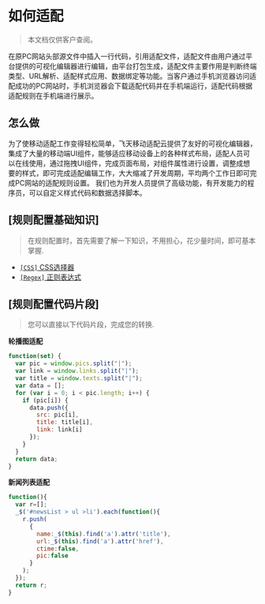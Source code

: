 # 如何适配
> 本文档仅供客户查阅。

在原PC网站头部源文件中插入一行代码，引用适配文件，适配文件由用户通过平台提供的可视化编辑器进行编辑，由平台打包生成，适配文件主要作用是判断终端类型、URL解析、适配样式应用、数据绑定等功能。当客户通过手机浏览器访问适配成功的PC网站时，手机浏览器会下载适配代码并在手机端运行，适配代码根据适配规则在手机端进行展示。

## 怎么做
为了使移动适配工作变得轻松简单，飞天移动适配云提供了友好的可视化编辑器，集成了大量的移动端UI组件，能够适应移动设备上的各种样式布局，适配人员可以在线使用，通过拖拽UI组件，完成页面布局，对组件属性进行设置，调整成想要的样式，即可完成适配编辑工作，大大缩减了开发周期，平均两个工作日即可完成PC网站的适配规则设置。
我们也为开发人员提供了高级功能，有开发能力的程序员，可以自定义样式代码和数据选择脚本。


## [规则配置基础知识]

> 在规则配置时，首先需要了解一下知识，不用担心，花少量时间，即可基本掌握.

* [`[CSS]` CSS选择器](/sections/css.md#类型判断)
* [`[Regex]` 正则表达式](/sections/regex.md#作用域)


## [规则配置代码片段]
> 您可以直接以下代码片段，完成您的转换.

**轮播图适配**
```javascript
function(set) {
  var pic = window.pics.split("|");
  var link = window.links.split("|");
  var title = window.texts.split("|");
  var data = [];
  for (var i = 0; i < pic.length; i++) {
    if (pic[i]) {
      data.push({
        src: pic[i],
        title: title[i],
        link: link[i]
      });
    }
  }
  return data;
}
```

**新闻列表适配**
```javascript
function(){
  var r=[];
  _$('#newsList > ul >li').each(function(){
    r.push(
      {
        name:_$(this).find('a').attr('title'),
        url:_$(this).find('a').attr('href'),
        ctime:false,
        pic:false
      }
    );
  });
  return r;
}
```
